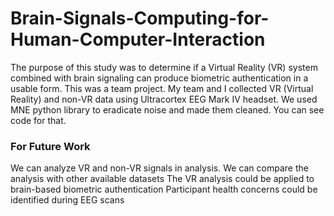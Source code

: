 # Brain-Signals-Computing-for-Human-Computer-Interaction

The purpose of this study was to determine if a Virtual Reality (VR) system combined with brain signaling can produce biometric authentication in a usable form. This was a team project. My team and I collected VR (Virtual Reality) and non-VR data using Ultracortex EEG Mark IV headset. We used MNE python library to eradicate noise and made them cleaned. You can see code for that. 

### For Future Work

We can analyze VR and non-VR signals in analysis. 
We can compare the analysis with other available datasets
The VR analysis could be applied to brain-based biometric authentication
Participant health concerns could be identified during EEG scans
